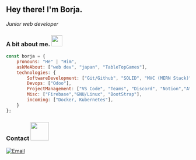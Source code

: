 <h2> Hey there! I'm Borja.</h2>
<p><em>Junior web developer</em></p>




### A bit about me. <img src="https://media0.giphy.com/media/v1.Y2lkPTc5MGI3NjExeGhydHNpdzBhdHIwNzI2bGs1aHg4cHdzNDhlN2VsYzY0bGN0d293NCZlcD12MV9pbnRlcm5hbF9naWZfYnlfaWQmY3Q9cw/xUA7bawPmP2gglnzR6/giphy.webp" width="30">
```javascript
const borja = {
    pronouns: "He" | "Him",
    askMeAbout: ["web dev", "japan", "TableTopGames"],
    technologies: {
        SoftwareDevelopment: ["Git/Github", "SOLID", "MVC (MERN Stack)", "JavaScript ES6", "HTML", "CSS", "React", "Node", "Express", "MongoDB", "MySql", "Python", "PostgreSQL"],
        Devops: ["Odoo"],
        ProjectManagement: ["VS Code", "Teams", "Discord", "Notion","Atlassian Tools(Trello, Jira, Confluence)"],
        Misc: ["Firebase","GNU/Linux", "BootStrap"],
        incoming: ["Docker, Kubernetes"],
    }
};
```
### Contact <img src="https://media3.giphy.com/media/v1.Y2lkPTc5MGI3NjExemJ2a3huOGptNGJyM2ZnMTdscGM2bXNqMnY4Z2R0YmljdWtnOHhjZCZlcD12MV9pbnRlcm5hbF9naWZfYnlfaWQmY3Q9cw/3o7aCVzTmaVkDWpXYk/giphy.webp" width="50">
<a href="mailto:borjalopezfernandez92@gmail.com"><img alt="Email" src="https://img.shields.io/badge/Email-38a3a5?style=flat&logo=gmail"></a>

